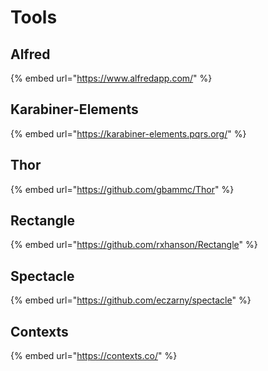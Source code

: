 # Tools

## Alfred

{% embed url="https://www.alfredapp.com/" %}


## Karabiner-Elements

{% embed url="https://karabiner-elements.pqrs.org/" %}

## Thor

{% embed url="https://github.com/gbammc/Thor" %}

## Rectangle

{% embed url="https://github.com/rxhanson/Rectangle" %}

## Spectacle

{% embed url="https://github.com/eczarny/spectacle" %}

## Contexts

{% embed url="https://contexts.co/" %}



